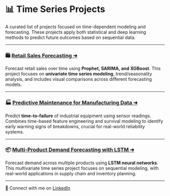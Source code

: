 # 📊 Time Series Projects

A curated list of projects focused on time-dependent modeling and forecasting. These projects apply both statistical and deep learning methods to predict future outcomes based on sequential data.

---

### 🛍️ [Retail Sales Forecasting ➜](https://github.com/lexusimni/retail-sales-forceasting)

Forecast retail sales over time using **Prophet, SARIMA, and XGBoost**. This project focuses on **univariate time series modeling**, trend/seasonality analysis, and includes visual comparisons across different forecasting models.

---

### 🏭 [Predictive Maintenance for Manufacturing Data ➜](https://github.com/lexusimni/predictive-maintenance-manufacturing)

Predict **time-to-failure** of industrial equipment using sensor readings. Combines time-based feature engineering and survival modeling to identify early warning signs of breakdowns, crucial for real-world reliability systems.

---

### 📦 [Multi-Product Demand Forecasting with LSTM ➜](https://github.com/lexusimni/multi-product-demand-forecasting)

Forecast demand across multiple products using **LSTM neural networks**. This multivariate time series project focuses on sequential modeling, with real-world applications in supply chain and inventory planning.

---

📎 Connect with me on [LinkedIn](https://www.linkedin.com/in/alexus-glass-248061237/)
